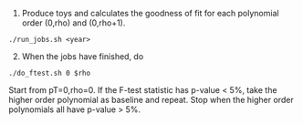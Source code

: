 1. Produce toys and calculates the goodness of fit for each polynomial order (0,rho) and (0,rho+1). 

```
./run_jobs.sh <year>
```

2. When the jobs have finished, do
``` 
./do_ftest.sh 0 $rho
```

Start from pT=0,rho=0. If the F-test statistic has p-value < 5%, take the higher order polynomial as baseline and repeat. Stop when the higher order polynomials all have p-value > 5%. 